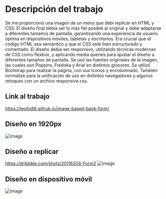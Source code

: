 # Descripción del trabajo
Se me proporcionó una imagen de un menú que debí replicar en HTML y CSS. El diseño final debía ser lo más fiel posible al original y debe adaptarse a diferentes tamaños de pantalla, garantizando una experiencia de usuario óptima en dispositivos móviles, tabletas y escritorios. Era crucial que el código HTML sea semántico y que el CSS esté bien estructurado y comentado. El diseño debía ser responsivo, utilizando técnicas modernas de CSS como flexbox, y aplicando media queries para ajustar el diseño a diferentes tamaños de pantalla.
Se usó las fuentes originales de la imagen, las cuales son Poppins, Fredoka y Arial en distintos grosores.
Se utilizó Bootstrap para realizar la página, con sus íconos y encolumnado. También normalize para la unificación de uso en distintos navegadores y algunos retoques con un archivo responsive.css.

## Link al trabajo
https://leoito88.github.io/image-based-bank-form/

## Diseño en 1920px
![image](https://github.com/leoito88/image-based-bank-form/assets/59623841/4968726f-c87e-4bcd-9bfb-90a748d17bbf)

## Diseño a replicar
https://dribbble.com/shots/20116204-Form2
![image](https://github.com/leoito88/image-based-bank-form/assets/59623841/12767023-750f-4daa-ad0a-91d6a812f4a7)

## Diseño en dispositivo móvil
![image](https://github.com/leoito88/image-based-bank-form/assets/59623841/1695e096-e920-4d42-b175-3beef2dc03a8)

